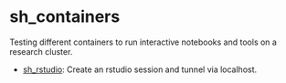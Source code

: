 # sh_containers

Testing different containers to run interactive notebooks and tools on a
research cluster.

 - [sh_rstudio](sh_rstudio): Create an rstudio session and tunnel via localhost.
